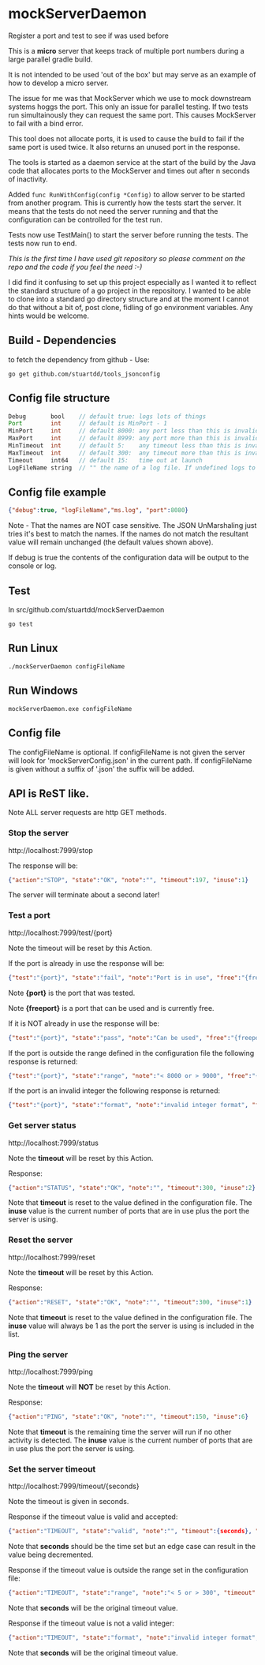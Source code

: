 # mockServerDaemon
Register a port and test to see if was used before

This is a **micro** server that keeps track of multiple port numbers during a large parallel gradle build.

It is not intended to be used 'out of the box' but may serve as an example of how to develop a micro server.

The issue for me was that MockServer which we use to mock downstream systems hoggs the port. This only an issue for parallel testing. If two tests run simultainously they can request the same port. This causes MockServer to fail with a bind error.

This tool does not allocate ports, it is used to cause the build to fail if the same port is used twice. It also returns an unused port in the response.

The tools is started as a daemon service at the start of the build by the Java code that allocates ports to the MockServer and times out after n seconds of inactivity.

Added ```func RunWithConfig(config *Config)``` to allow server to be started from another program. This is currently how the tests start the server. It means that the tests do not need the server running and that the configuration can be controlled for the test run. 

Tests now use TestMain() to start the server before running the tests. The tests now run to end.

_This is the first time I have used git repository so please comment on the repo and the code if you feel the need :-)_

I did find it confusing to set up this project especially as I wanted it to reflect the standard structure of a go project in the repository. I wanted to be able to clone into a standard go directory structure and at the moment I cannot do that without a bit of, post clone, fidling of go environment variables. Any hints would be welcome. 

## Build - Dependencies
to fetch the dependency from github - Use:

```
go get github.com/stuartdd/tools_jsonconfig
```

## Config file structure
```java
Debug       bool    // default true: logs lots of things
Port        int     // default is MinPort - 1
MinPort     int     // default 8000: any port less than this is invalid
MaxPort     int     // default 8999: any port more than this is invalid
MinTimeout  int     // default 5:    any timeout less than this is invalid
MaxTimeout  int     // default 300:  any timeout more than this is invalid
Timeout     int64   // default 15:   time out at launch
LogFileName string  // "" the name of a log file. If undefined logs to console
``` 
## Config file example
```json
{"debug":true, "logFileName","ms.log", "port":8080}
```
Note - That the names are NOT case sensitive. The JSON UnMarshaling just tries it's best to match the names.
If the names do not match the resultant value will remain unchanged (the default values shown above).

If debug is true the contents of the configuration data will be output to the console or log.

## Test
In src/github.com/stuartdd/mockServerDaemon

```
go test
```

## Run Linux
```
./mockServerDaemon configFileName
```

## Run Windows
```
mockServerDaemon.exe configFileName
```

## Config file
The configFileName is optional. If configFileName is not given the server will look for 'mockServerConfig.json' in the current path.
If configFileName is given without a suffix of '.json' the suffix will be added.

## API is ReST like.
Note ALL server requests are http GET methods.

### Stop the server
http://localhost:7999/stop

The response will be:
```json
{"action":"STOP", "state":"OK", "note":"", "timeout":197, "inuse":1}
```

The server will terminate about a second later!

### Test a port
http://localhost:7999/test/{port}

Note the timeout will be reset by this Action.
  
If the port is already in use the response will be:
  
```json
{"test":"{port}", "state":"fail", "note":"Port is in use", "free":"{freeport}"}
```
Note **{port}** is the port that was tested.

Note **{freeport}** is a port that can be used and is currently free.

If it is NOT already in use the response will be:

```json
{"test":"{port}", "state":"pass", "note":"Can be used", "free":"{freeport}"}
```

If the port is outside the range defined in the configuration file the following response is returned:

```json
{"test":"{port}", "state":"range", "note":"< 8000 or > 9000", "free":"{freeport}"}
```

If the port is an invalid integer the following response is returned:

```json
{"test":"{port}", "state":"format", "note":"invalid integer format", "free":"{freeport}"}
```

### Get server status
http://localhost:7999/status

Note the **timeout** will be reset by this Action.

Response:
```json
{"action":"STATUS", "state":"OK", "note":"", "timeout":300, "inuse":2}
```

Note that **timeout** is reset to the value defined in the configuration file.
The **inuse** value is the current number of ports that are in use plus the port the server is using.

### Reset the server
http://localhost:7999/reset

Note the **timeout** will be reset by this Action.

Response:
```json
{"action":"RESET", "state":"OK", "note":"", "timeout":300, "inuse":1}
```

Note that **timeout** is reset to the value defined in the configuration file.
The **inuse** value will always be 1 as the port the server is using is included in the list.

### Ping the server
http://localhost:7999/ping

Note the **timeout** will **NOT** be reset by this Action.

Response:

```json
{"action":"PING", "state":"OK", "note":"", "timeout":150, "inuse":6}
```

Note that **timeout** is the remaining time the server will run if no other activity is detected.
The **inuse** value is the current number of ports that are in use plus the port the server is using.

### Set the server timeout
http://localhost:7999/timeout/{seconds}


Note the timeout is given in seconds.

Response if the timeout value is valid and accepted:

```json
{"action":"TIMEOUT", "state":"valid", "note":"", "timeout":{seconds}, "inuse":2}
```

Note that **seconds** should be the time set but an edge case can result in the value being decremented.

Response if the timeout value is outside the range set in the configuration file:

```json
{"action":"TIMEOUT", "state":"range", "note":"< 5 or > 300", "timeout":{seconds}, "inuse":2}
```

Note that **seconds** will be the original timeout value.

Response if the timeout value is not a valid integer:

```json
{"action":"TIMEOUT", "state":"format", "note":"invalid integer format", "timeout":{seconds}, "inuse":2}
```

Note that **seconds** will be the original timeout value.
